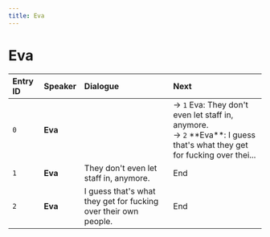 ```yaml
---
title: Eva
---
```


# Eva


| Entry ID | Speaker | Dialogue | Next |
| :------- | :------ | :------- | :------------ |
| `0` | **Eva** |  | → `1` Eva: They don't even let staff in, anymore\.<br>→ `2` \*\*Eva\*\*: I guess that's what they get for fucking over thei\.\.\. |
| `1` | **Eva** | They don't even let staff in, anymore\. | End |
| `2` | **Eva** | I guess that's what they get for fucking over their own people\. | End |
